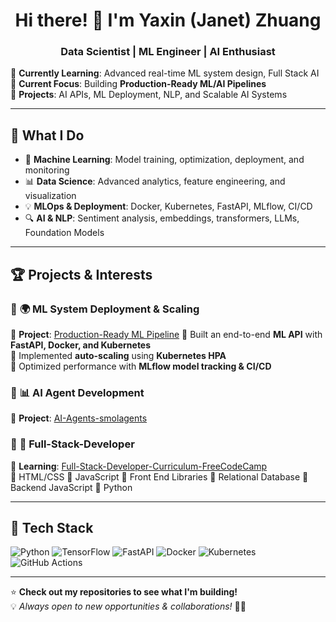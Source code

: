 <h1 align="center">Hi there! 👋 I'm Yaxin (Janet) Zhuang</h1>
<h3 align="center">Data Scientist | ML Engineer | AI Enthusiast</h3>

🌱 **Currently Learning**: Advanced real-time ML system design, Full Stack AI 
📌 **Current Focus**: Building **Production-Ready ML/AI Pipelines**  
🔭 **Projects**: AI APIs, ML Deployment, NLP, and Scalable AI Systems  

---

## 🚀 **What I Do**
- 🧠 **Machine Learning**: Model training, optimization, deployment, and monitoring
- 📊 **Data Science**: Advanced analytics, feature engineering, and visualization  
- 💡 **MLOps & Deployment**: Docker, Kubernetes, FastAPI, MLflow, CI/CD  
- 🔍 **AI & NLP**: Sentiment analysis, embeddings, transformers, LLMs, Foundation Models  

---

## 🏆 **Projects & Interests**
### 🔹 **🌍 ML System Deployment & Scaling**
📌 **Project**: [Production-Ready ML Pipeline]([https://github.com/YOUR-REPO](https://github.com/yqz5514/Machine-Learning-AI-Engineer/tree/main/MLOps%20and%20MLSD/Practice/week1-ai-ml-system-diagram/ML-System-Pipeline))  
🔹 Built an end-to-end **ML API** with **FastAPI, Docker, and Kubernetes**  
🔹 Implemented **auto-scaling** using **Kubernetes HPA**  
🔹 Optimized performance with **MLflow model tracking & CI/CD**  

### 🔹 **📊 AI Agent Development**
📌 **Project**: [AI-Agents-smolagents](https://github.com/yqz5514/AI-Agents-Hugging-Face)  

### 🔹 **🚀 Full-Stack-Developer**
📌 **Learning**: [Full-Stack-Developer-Curriculum-FreeCodeCamp](https://github.com/yqz5514/Full-Stack-Developer-Curriculum)  
 🔹 HTML/CSS 
 🔹 JavaScript 
 🔹 Front End Libraries
 🔹 Relational Database
 🔹 Backend JavaScript
 🔹 Python 

---

## 🔧 **Tech Stack**
![Python](https://img.shields.io/badge/Python-3776AB?style=for-the-badge&logo=python&logoColor=white)
![TensorFlow](https://img.shields.io/badge/TensorFlow-FF6F00?style=for-the-badge&logo=tensorflow&logoColor=white)
![FastAPI](https://img.shields.io/badge/FastAPI-009688?style=for-the-badge&logo=fastapi&logoColor=white)
![Docker](https://img.shields.io/badge/Docker-2496ED?style=for-the-badge&logo=docker&logoColor=white)
![Kubernetes](https://img.shields.io/badge/Kubernetes-326CE5?style=for-the-badge&logo=kubernetes&logoColor=white)
![GitHub Actions](https://img.shields.io/badge/GitHub%20Actions-2088FF?style=for-the-badge&logo=githubactions&logoColor=white)

---

⭐ **Check out my repositories to see what I'm building!**  
💡 *Always open to new opportunities & collaborations!* 🚀🔥
